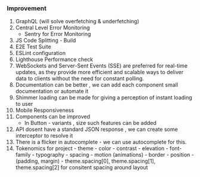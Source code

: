 ### Improvement

1. GraphQL (will solve overfetching & underfetching)
2. Central Level Error Monitoring
    - Sentry for Error Monitoring
3. JS Code Splitting - Build
4. E2E Test Suite
5. ESLint configuration
6. Lighthouse Performance check
7. WebSockets and Server-Sent Events (SSE) are preferred for real-time updates, as they provide more efficient and scalable ways to deliver data to clients without the need for constant polling.
8. Documentation can be better , we can add each component small documentation or automate it
9. Shimmer loading can be made for giving a perception of instant loading to user
10. Mobile Responsiveness
11. Components can be improved
    - In Button - variants , size such features can be added
12. API dosent have a standard JSON response , we can create some interceptor to resolve it 
13. There is a flicker in autocomplete - we can use autocomplete for this.
14. Tokenomics for project 
        - theme
            - color
            - contrast
            - elevation
            - font-family
            - typography
            - spacing
            - motion (animations)
            - border
            - position - (padding, margin) - theme.spacing[0], theme.spacing[1], theme.spacing[2] for   consitent spacing around layout